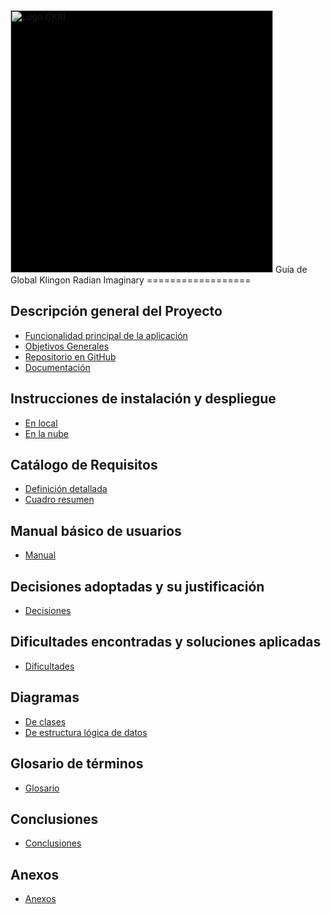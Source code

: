 <img src="https://github.com/carlosgarcia8/gkri/raw/master/web/images/logo.png" width="420" title="Logo GKRI" style="background: black;">
Guía de Global Klingon Radian Imaginary
==================

Descripción general del Proyecto
----------------------------------------------------------

* [Funcionalidad principal de la aplicación](descripcion-general.md)
* [Objetivos Generales](descripcion-general.md)
* [Repositorio en GitHub](https://github.com/carlosgarcia8/gkri)
* [Documentación](https://carlosgarcia8.github.io/gkri/)

Instrucciones de instalación y despliegue
----------------------------------------------------------

* [En local](instrucciones.md)
* [En la nube](instrucciones.md)

Catálogo de Requisitos
---------------------------------------

* [Definición detallada](requisitos.md)
* [Cuadro resumen](requisitos.md)

Manual básico de usuarios
--------------------------------------

* [Manual](manual.md)

Decisiones adoptadas y su justificación
--------------------------------------------------------

* [Decisiones](decisiones.md)

Dificultades encontradas y soluciones aplicadas
------------------------------------------------------------------

* [Dificultades](dificultades.md)

Diagramas
---------

* [De clases](https://github.com/carlosgarcia8/gkri/raw/master/guia/images/diagrama-clase.png)
* [De estructura lógica de datos](https://github.com/carlosgarcia8/gkri/raw/master/guia/images/diagrama-logico.png)

Glosario de términos
----------------------------------

* [Glosario](glosario.md)

Conclusiones
-------------------------------

* [Conclusiones](conclusiones.md)

Anexos
-------------------------------

* [Anexos](anexos.md)
